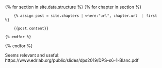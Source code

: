 ---
---
<head>
    <link href="/css/interface.css" rel="stylesheet" type="text/css" />
    <link href="/css/print.css" rel="stylesheet" type="text/css" />
    <script src="https://unpkg.com/pagedjs@0.4.1/dist/paged.polyfill.js"></script>

</head>

<body>

{% for section in site.data.structure %}
    {% for chapter in section %}
        
        {% assign post = site.chapters | where:"url", chapter.url  | first %}

        {{post.content}}

    {% endfor %}
{% endfor %}


<!-->
Seems relevant and useful: https://www.edrlab.org/public/slides/dps2019/DPS-s6-1-Blanc.pdf
<!-->


</body>